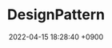 ---
layout  : category
title   : DesignPattern
summary : 
date    : 2022-04-15 18:28:40 +0900
updated : 2022-04-15 20:55:09 +0900
tag     : designpattern
toc     : true
public  : true
parent  : [[/index]]
latex   : false
---